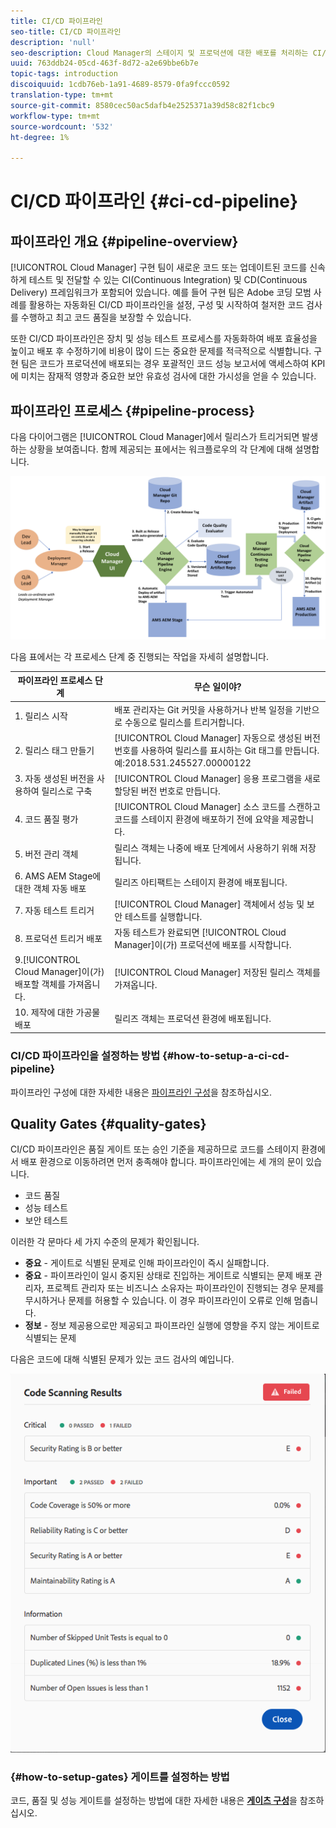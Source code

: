 ```yaml
---
title: CI/CD 파이프라인
seo-title: CI/CD 파이프라인
description: 'null'
seo-description: Cloud Manager의 스테이지 및 프로덕션에 대한 배포를 처리하는 CI/CD 파이프라인에 대해 알아보려면 이 섹션을 따르십시오.
uuid: 763ddb24-05cd-463f-8d72-a2e69bbe6b7e
topic-tags: introduction
discoiquuid: 1cdb76eb-1a91-4689-8579-0fa9fccc0592
translation-type: tm+mt
source-git-commit: 8580cec50ac5dafb4e2525371a39d58c82f1cbc9
workflow-type: tm+mt
source-wordcount: '532'
ht-degree: 1%

---
```



# CI/CD 파이프라인 {#ci-cd-pipeline}

## 파이프라인 개요 {#pipeline-overview}

[!UICONTROL Cloud Manager] 구현 팀이 새로운 코드 또는 업데이트된 코드를 신속하게 테스트 및 전달할 수 있는 CI(Continuous Integration) 및 CD(Continuous Delivery) 프레임워크가 포함되어 있습니다. 예를 들어 구현 팀은 Adobe 코딩 모범 사례를 활용하는 자동화된 CI/CD 파이프라인을 설정, 구성 및 시작하여 철저한 코드 검사를 수행하고 최고 코드 품질을 보장할 수 있습니다.

또한 CI/CD 파이프라인은 장치 및 성능 테스트 프로세스를 자동화하여 배포 효율성을 높이고 배포 후 수정하기에 비용이 많이 드는 중요한 문제를 적극적으로 식별합니다. 구현 팀은 코드가 프로덕션에 배포되는 경우 포괄적인 코드 성능 보고서에 액세스하여 KPI에 미치는 잠재적 영향과 중요한 보안 유효성 검사에 대한 가시성을 얻을 수 있습니다.

## 파이프라인 프로세스 {#pipeline-process}

다음 다이어그램은 [!UICONTROL Cloud Manager]에서 릴리스가 트리거되면 발생하는 상황을 보여줍니다. 함께 제공되는 표에서는 워크플로우의 각 단계에 대해 설명합니다.

![](assets/screen_shot_2018-05-30at82457pm.png)

다음 표에서는 각 프로세스 단계 중 진행되는 작업을 자세히 설명합니다.

| 파이프라인 프로세스 단계 | 무슨 일이야? |
|---|---|
| 1. 릴리스 시작 | 배포 관리자는 Git 커밋을 사용하거나 반복 일정을 기반으로 수동으로 릴리스를 트리거합니다. |
| 2. 릴리스 태그 만들기 | [!UICONTROL Cloud Manager] 자동으로 생성된 버전 번호를 사용하여 릴리스를 표시하는 Git 태그를 만듭니다. 예:2018.531.245527.00000122 |
| 3. 자동 생성된 버전을 사용하여 릴리스로 구축 | [!UICONTROL Cloud Manager] 응용 프로그램을 새로 할당된 버전 번호로 만듭니다. |
| 4. 코드 품질 평가 | [!UICONTROL Cloud Manager] 소스 코드를 스캔하고 코드를 스테이지 환경에 배포하기 전에 요약을 제공합니다. |
| 5. 버전 관리 객체 | 릴리스 객체는 나중에 배포 단계에서 사용하기 위해 저장됩니다. |
| 6. AMS AEM Stage에 대한 객체 자동 배포 | 릴리즈 아티팩트는 스테이지 환경에 배포됩니다. |
| 7. 자동 테스트 트리거 | [!UICONTROL Cloud Manager] 객체에서 성능 및 보안 테스트를 실행합니다. |
| 8. 프로덕션 트리거 배포 | 자동 테스트가 완료되면 [!UICONTROL Cloud Manager]이(가) 프로덕션에 배포를 시작합니다. |
| 9.[!UICONTROL Cloud Manager]이(가) 배포할 객체를 가져옵니다. | [!UICONTROL Cloud Manager] 저장된 릴리스 객체를 가져옵니다. |
| 10. 제작에 대한 가공물 배포 | 릴리즈 객체는 프로덕션 환경에 배포됩니다. |

### CI/CD 파이프라인을 설정하는 방법 {#how-to-setup-a-ci-cd-pipeline}

파이프라인 구성에 대한 자세한 내용은 [파이프라인 구성](configuring-pipeline.md)을 참조하십시오.

## Quality Gates {#quality-gates}

CI/CD 파이프라인은 품질 게이트 또는 승인 기준을 제공하므로 코드를 스테이지 환경에서 배포 환경으로 이동하려면 먼저 충족해야 합니다. 파이프라인에는 세 개의 문이 있습니다.

* 코드 품질
* 성능 테스트
* 보안 테스트

이러한 각 문마다 세 가지 수준의 문제가 확인됩니다.

* **중요**  - 게이트로 식별된 문제로 인해 파이프라인이 즉시 실패합니다.
* **중요**  - 파이프라인이 일시 중지된 상태로 진입하는 게이트로 식별되는 문제 배포 관리자, 프로젝트 관리자 또는 비즈니스 소유자는 파이프라인이 진행되는 경우 문제를 무시하거나 문제를 허용할 수 있습니다. 이 경우 파이프라인이 오류로 인해 멈춥니다.
* **정보**  - 정보 제공용으로만 제공되고 파이프라인 실행에 영향을 주지 않는 게이트로 식별되는 문제

다음은 코드에 대해 식별된 문제가 있는 코드 검사의 예입니다.

![](assets/quality-gate-failed.png)

### {#how-to-setup-gates} 게이트를 설정하는 방법

코드, 품질 및 성능 게이트를 설정하는 방법에 대한 자세한 내용은 **[게이츠 구성](configuring-pipeline.md)**&#x200B;을 참조하십시오.
